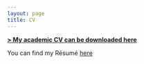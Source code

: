 ```yaml
---
layout: page
title: CV
---
```


<span style="float: left; "><a href="{{ '/assets/cv-academic.pdf' | prepend: site.baseurl }}"><strong>> My academic CV can be downloaded here</strong></a> </span>
<br>
<p>You can find my Résumé <a href="{{ site.baseurl }}/resume">here</a> </p>

